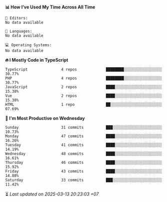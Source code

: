 <!--START_SECTION:readme-stats-->
**📊 How I’ve Used My Time Across All Time**

```text
📝 Editors:
No data available

💬 Languages:
No data available

💻 Operating Systems:
No data available
```

**🔥 I Mostly Code in TypeScript**

```text
TypeScript               4 repos             ████████░░░░░░░░░░░░░░░░░   30.77%
PHP                      4 repos             ████████░░░░░░░░░░░░░░░░░   30.77%
JavaScript               2 repos             ████░░░░░░░░░░░░░░░░░░░░░   15.38%
Vue                      2 repos             ████░░░░░░░░░░░░░░░░░░░░░   15.38%
HTML                     1 repo              ██░░░░░░░░░░░░░░░░░░░░░░░   07.69%
```

**📅 I'm Most Productive on Wednesday**

```text
Sunday                   31 commits          ███░░░░░░░░░░░░░░░░░░░░░░   10.73%
Monday                   47 commits          ████░░░░░░░░░░░░░░░░░░░░░   16.26%
Tuesday                  41 commits          ████░░░░░░░░░░░░░░░░░░░░░   14.19%
Wednesday                48 commits          ████░░░░░░░░░░░░░░░░░░░░░   16.61%
Thursday                 46 commits          ████░░░░░░░░░░░░░░░░░░░░░   15.92%
Friday                   43 commits          ████░░░░░░░░░░░░░░░░░░░░░   14.88%
Saturday                 33 commits          ███░░░░░░░░░░░░░░░░░░░░░░   11.42%
```



⏳ *Last updated on 2025-03-13 20:23:03 +07*
<!--END_SECTION:readme-stats-->